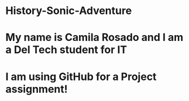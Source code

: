 # History-Sonic-Adventure

# My name is Camila Rosado and I am a Del Tech student for IT
# I am using GitHub for a Project assignment!

